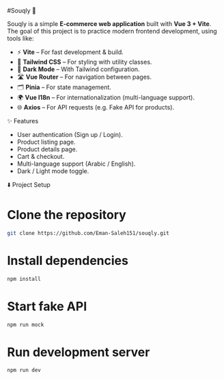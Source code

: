 #Souqly 🛒

Souqly is a simple **E-commerce web application** built with **Vue 3 + Vite**.  
The goal of this project is to practice modern frontend development, using tools like:

- ⚡ **Vite** – For fast development & build.
- 🎨 **Tailwind CSS** – For styling with utility classes.
- 🌙 **Dark Mode** – With Tailwind configuration.
- 🛣️ **Vue Router** – For navigation between pages.
- 🗂️ **Pinia** – For state management.
- 🌍 **Vue I18n** – For internationalization (multi-language support).
- 🌐 **Axios** – For API requests (e.g. Fake API for products).


✨ Features 
- User authentication (Sign up / Login).
- Product listing page.
- Product details page.
- Cart & checkout.
- Multi-language support (Arabic / English).
- Dark / Light mode toggle.


⬇️ Project Setup

# Clone the repository
```bash
git clone https://github.com/Eman-Saleh151/souqly.git
```

# Install dependencies
```bash
npm install
```

# Start fake API
```bash
npm run mock
```

# Run development server
```bash
npm run dev
```
